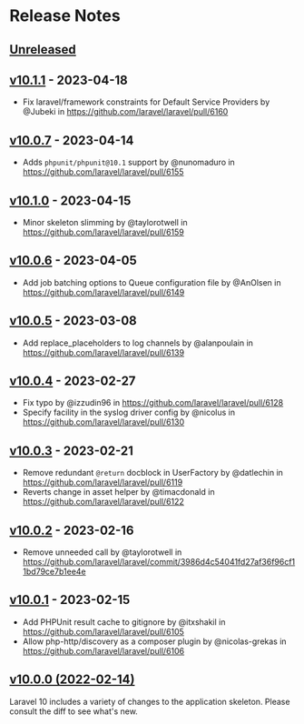# Release Notes

## [Unreleased](https://github.com/laravel/laravel/compare/v10.1.1...10.x)

## [v10.1.1](https://github.com/laravel/laravel/compare/v10.0.7...v10.1.1) - 2023-04-18

- Fix laravel/framework constraints for Default Service Providers by @Jubeki in https://github.com/laravel/laravel/pull/6160

## [v10.0.7](https://github.com/laravel/laravel/compare/v10.1.0...v10.0.7) - 2023-04-14

- Adds `phpunit/phpunit@10.1` support by @nunomaduro in https://github.com/laravel/laravel/pull/6155

## [v10.1.0](https://github.com/laravel/laravel/compare/v10.0.6...v10.1.0) - 2023-04-15

- Minor skeleton slimming by @taylorotwell in https://github.com/laravel/laravel/pull/6159

## [v10.0.6](https://github.com/laravel/laravel/compare/v10.0.5...v10.0.6) - 2023-04-05

- Add job batching options to Queue configuration file by @AnOlsen in https://github.com/laravel/laravel/pull/6149

## [v10.0.5](https://github.com/laravel/laravel/compare/v10.0.4...v10.0.5) - 2023-03-08

- Add replace_placeholders to log channels by @alanpoulain in https://github.com/laravel/laravel/pull/6139

## [v10.0.4](https://github.com/laravel/laravel/compare/v10.0.3...v10.0.4) - 2023-02-27

- Fix typo by @izzudin96 in https://github.com/laravel/laravel/pull/6128
- Specify facility in the syslog driver config by @nicolus in https://github.com/laravel/laravel/pull/6130

## [v10.0.3](https://github.com/laravel/laravel/compare/v10.0.2...v10.0.3) - 2023-02-21

- Remove redundant `@return` docblock in UserFactory by @datlechin in https://github.com/laravel/laravel/pull/6119
- Reverts change in asset helper by @timacdonald in https://github.com/laravel/laravel/pull/6122

## [v10.0.2](https://github.com/laravel/laravel/compare/v10.0.1...v10.0.2) - 2023-02-16

- Remove unneeded call by @taylorotwell in https://github.com/laravel/laravel/commit/3986d4c54041fd27af36f96cf11bd79ce7b1ee4e

## [v10.0.1](https://github.com/laravel/laravel/compare/v10.0.0...v10.0.1) - 2023-02-15

- Add PHPUnit result cache to gitignore by @itxshakil in https://github.com/laravel/laravel/pull/6105
- Allow php-http/discovery as a composer plugin by @nicolas-grekas in https://github.com/laravel/laravel/pull/6106

## [v10.0.0 (2022-02-14)](https://github.com/laravel/laravel/compare/v9.5.2...v10.0.0)

Laravel 10 includes a variety of changes to the application skeleton. Please consult the diff to see what's new.
